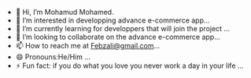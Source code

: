 - 👋 Hi, I’m Mohamud Mohamed.
- 👀 I’m interested in developping advance e-commerce app...
- 🌱 I’m currently learning for developpers that will join the project ...
- 💞️ I’m looking to collaborate on the advance e-commerce app...
- 📫 How to reach me at Febzali@gmail.com...
- 😄 Pronouns:He/Him ...
- ⚡ Fun fact: if you do what you love you never work a day in your life  ...

<!---
G77-BOT/G77-BOT is a ✨ special ✨ repository because its `README.md` (this file) appears on your GitHub profile.
You can click the Preview link to take a look at your changes.
--->
